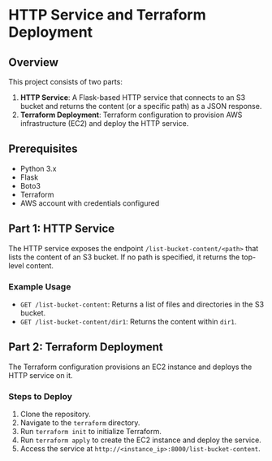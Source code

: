 # HTTP Service and Terraform Deployment

## Overview

This project consists of two parts:

1. **HTTP Service**: A Flask-based HTTP service that connects to an S3 bucket and returns the content (or a specific path) as a JSON response.
2. **Terraform Deployment**: Terraform configuration to provision AWS infrastructure (EC2) and deploy the HTTP service.

## Prerequisites

- Python 3.x
- Flask
- Boto3
- Terraform
- AWS account with credentials configured

## Part 1: HTTP Service

The HTTP service exposes the endpoint `/list-bucket-content/<path>` that lists the content of an S3 bucket. If no path is specified, it returns the top-level content.

### Example Usage

- `GET /list-bucket-content`: Returns a list of files and directories in the S3 bucket.
- `GET /list-bucket-content/dir1`: Returns the content within `dir1`.

## Part 2: Terraform Deployment

The Terraform configuration provisions an EC2 instance and deploys the HTTP service on it.

### Steps to Deploy

1. Clone the repository.
2. Navigate to the `terraform` directory.
3. Run `terraform init` to initialize Terraform.
4. Run `terraform apply` to create the EC2 instance and deploy the service.
5. Access the service at `http://<instance_ip>:8000/list-bucket-content`.
